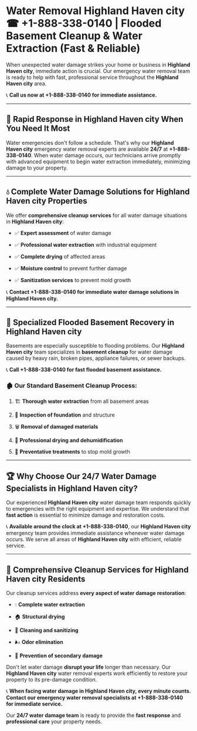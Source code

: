 # Water Removal Highland Haven city ☎ +1-888-338-0140 | Flooded Basement Cleanup & Water Extraction (Fast & Reliable)

When unexpected water damage strikes your home or business in **Highland Haven city**, immediate action is crucial. Our emergency water removal team is ready to help with fast, professional service throughout the **Highland Haven city** area. 

📞 **Call us now at +1-888-338-0140 for immediate assistance.**
---
## 🚀 Rapid Response in Highland Haven city When You Need It Most
Water emergencies don't follow a schedule. That's why our **Highland Haven city** emergency water removal experts are available **24/7** at **+1-888-338-0140**. When water damage occurs, our technicians arrive promptly with advanced equipment to begin water extraction immediately, minimizing damage to your property.
---
## 💧 Complete Water Damage Solutions for Highland Haven city Properties
We offer **comprehensive cleanup services** for all water damage situations in **Highland Haven city**:
- ✅ **Expert assessment** of water damage  
- ✅ **Professional water extraction** with industrial equipment  
- ✅ **Complete drying** of affected areas  
- ✅ **Moisture control** to prevent further damage  
- ✅ **Sanitization services** to prevent mold growth  
📞 **Contact +1-888-338-0140 for immediate water damage solutions in Highland Haven city.**
---
## 🌊 Specialized Flooded Basement Recovery in Highland Haven city
Basements are especially susceptible to flooding problems. Our **Highland Haven city** team specializes in **basement cleanup** for water damage caused by heavy rain, broken pipes, appliance failures, or sewer backups. 
📞 **Call +1-888-338-0140 for fast flooded basement assistance.**
### 🏚️ Our Standard Basement Cleanup Process:
1. 🏗️ **Thorough water extraction** from all basement areas  
2. 🔎 **Inspection of foundation** and structure  
3. 🗑️ **Removal of damaged materials**  
4. 💨 **Professional drying and dehumidification**  
5. 🚫 **Preventative treatments** to stop mold growth  
---
## 🏆 Why Choose Our 24/7 Water Damage Specialists in Highland Haven city?
Our experienced **Highland Haven city** water damage team responds quickly to emergencies with the right equipment and expertise. We understand that **fast action** is essential to minimize damage and restoration costs.
📞 **Available around the clock at +1-888-338-0140**, our **Highland Haven city** emergency team provides immediate assistance whenever water damage occurs. We serve all areas of **Highland Haven city** with efficient, reliable service.
---
## 🧹 Comprehensive Cleanup Services for Highland Haven city Residents
Our cleanup services address **every aspect of water damage restoration**:
- 💧 **Complete water extraction**  
- 🏠 **Structural drying**  
- 🧼 **Cleaning and sanitizing**  
- 🌬️ **Odor elimination**  
- 🚫 **Prevention of secondary damage**  
Don't let water damage **disrupt your life** longer than necessary. Our **Highland Haven city** water removal experts work efficiently to restore your property to its pre-damage condition.
📞 **When facing water damage in Highland Haven city, every minute counts. Contact our emergency water removal specialists at +1-888-338-0140 for immediate service.**
Our **24/7 water damage team** is ready to provide the **fast response** and **professional care** your property needs.
